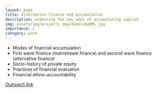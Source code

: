 ```yaml
---
layout: page
title: Alternative finance and accumulation
description: examining the new ways of accumulating capital
img: assets/img/projects_img/41k6iuUuRML.jpg
importance: 1
category: work
---
```


- Modes of financial accumulation
- First wave finance (mainstream finance) and second wave finance  (alternative finance)
- Socio-history of private equity
- Practices of financial evaluation
- Financial ethno-accountability

<a href="https://www.film-documentaire.fr/4DACTION/w_fiche_film/43578_0"> <i>Outreach link</i></a>
